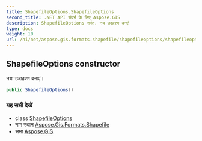 ```yaml
---
title: ShapefileOptions.ShapefileOptions
second_title: .NET API संदर्भ के लिए Aspose.GIS
description: ShapefileOptions नर्मत. नय उदहरण बनएं
type: docs
weight: 10
url: /hi/net/aspose.gis.formats.shapefile/shapefileoptions/shapefileoptions/
---
```

## ShapefileOptions constructor

नया उदाहरण बनाएं।

```csharp
public ShapefileOptions()
```

### यह सभी देखें

* class [ShapefileOptions](../)
* नाम स्थान [Aspose.Gis.Formats.Shapefile](../../shapefileoptions/)
* सभा [Aspose.GIS](../../../)


